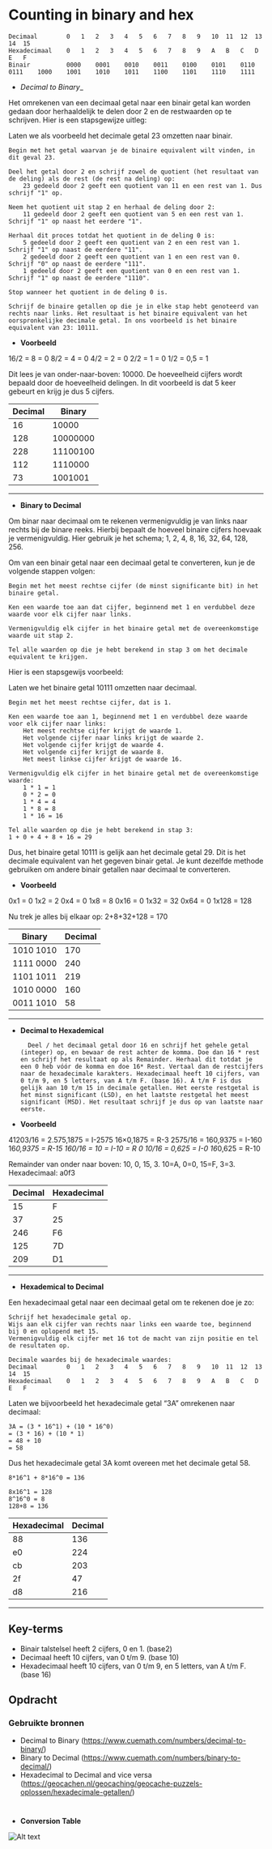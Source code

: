# Counting in binary and hex

    Decimaal 	    0 	1 	2 	3 	4 	5 	6 	7 	8 	9 	10 	11 	12 	13 	14 	15
    Hexadecimaal 	0 	1 	2 	3 	4 	5 	6 	7 	8 	9 	A 	B 	C 	D 	E 	F
    Binair 	        0000 	0001 	0010 	0011 	0100 	0101 	0110 	0111 	1000 	1001 	1010 	1011 	1100 	1101 	1110 	1111

* _Decimal to Binary__

Het omrekenen van een decimaal getal naar een binair getal kan worden gedaan door herhaaldelijk te delen door 2 en de restwaarden op te schrijven. Hier is een stapsgewijze uitleg:

Laten we als voorbeeld het decimale getal 23 omzetten naar binair.

    Begin met het getal waarvan je de binaire equivalent wilt vinden, in dit geval 23.

    Deel het getal door 2 en schrijf zowel de quotient (het resultaat van de deling) als de rest (de rest na deling) op:
        23 gedeeld door 2 geeft een quotient van 11 en een rest van 1. Dus schrijf "1" op.

    Neem het quotient uit stap 2 en herhaal de deling door 2:
        11 gedeeld door 2 geeft een quotient van 5 en een rest van 1. Schrijf "1" op naast het eerdere "1".

    Herhaal dit proces totdat het quotient in de deling 0 is:
        5 gedeeld door 2 geeft een quotient van 2 en een rest van 1. Schrijf "1" op naast de eerdere "11".
        2 gedeeld door 2 geeft een quotient van 1 en een rest van 0. Schrijf "0" op naast de eerdere "111".
        1 gedeeld door 2 geeft een quotient van 0 en een rest van 1. Schrijf "1" op naast de eerdere "1110".

    Stop wanneer het quotient in de deling 0 is.

    Schrijf de binaire getallen op die je in elke stap hebt genoteerd van rechts naar links. Het resultaat is het binaire equivalent van het oorspronkelijke decimale getal. In ons voorbeeld is het binaire equivalent van 23: 10111.

* __Voorbeeld__

16/2 = 8 = 0 
8/2 = 4 = 0
4/2 = 2 = 0
2/2 = 1 = 0
1/2 = 0,5 = 1

Dit lees je van onder-naar-boven: 10000. De hoeveelheid cijfers wordt bepaald door de hoeveelheid delingen. In dit voorbeeld is dat 5 keer gebeurt en krijg je dus 5 cijfers.

| Decimal | Binary   |
|---------|----------|
| 16      | 10000    |
| 128     | 10000000 |
| 228     | 11100100 |
| 112     | 1110000  |
| 73      | 1001001  |

---

* __Binary to Decimal__

Om binar naar decimaal om te rekenen vermenigvuldig je van links naar rechts bij de binare reeks. Hierbij bepaalt de hoeveel binaire cijfers hoevaak je vermenigvuldig. 
Hier gebruik je het schema; 1, 2, 4, 8, 16, 32, 64, 128, 256.

Om van een binair getal naar een decimaal getal te converteren, kun je de volgende stappen volgen:

    Begin met het meest rechtse cijfer (de minst significante bit) in het binaire getal.

    Ken een waarde toe aan dat cijfer, beginnend met 1 en verdubbel deze waarde voor elk cijfer naar links.

    Vermenigvuldig elk cijfer in het binaire getal met de overeenkomstige waarde uit stap 2.

    Tel alle waarden op die je hebt berekend in stap 3 om het decimale equivalent te krijgen.

Hier is een stapsgewijs voorbeeld:

Laten we het binaire getal 10111 omzetten naar decimaal.

    Begin met het meest rechtse cijfer, dat is 1.

    Ken een waarde toe aan 1, beginnend met 1 en verdubbel deze waarde voor elk cijfer naar links:
        Het meest rechtse cijfer krijgt de waarde 1.
        Het volgende cijfer naar links krijgt de waarde 2.
        Het volgende cijfer krijgt de waarde 4.
        Het volgende cijfer krijgt de waarde 8.
        Het meest linkse cijfer krijgt de waarde 16.

    Vermenigvuldig elk cijfer in het binaire getal met de overeenkomstige waarde:
        1 * 1 = 1
        0 * 2 = 0
        1 * 4 = 4
        1 * 8 = 8
        1 * 16 = 16

    Tel alle waarden op die je hebt berekend in stap 3:
    1 + 0 + 4 + 8 + 16 = 29

Dus, het binaire getal 10111 is gelijk aan het decimale getal 29. Dit is het decimale equivalent van het gegeven binair getal. Je kunt dezelfde methode gebruiken om andere binair getallen naar decimaal te converteren.

* __Voorbeeld__

0x1 = 0
1x2 = 2
0x4 = 0
1x8 = 8
0x16 = 0
1x32 = 32
0x64 = 0 
1x128 = 128

Nu trek je alles bij elkaar op: 2+8+32+128 = 170

| Binary    | Decimal |
|-----------|---------|
| 1010 1010 | 170     |
| 1111 0000 | 240     |
| 1101 1011 | 219     |
| 1010 0000 | 160     |
| 0011 1010 | 58      |

---

* __Decimal to Hexademical__

        Deel / het decimaal getal door 16 en schrijf het gehele getal (integer) op, en bewaar de rest achter de komma. Doe dan 16 * rest en schrijf het resultaat op als Remainder. Herhaal dit totdat je een 0 heb vóór de komma en doe 16* Rest. Vertaal dan de restcijfers naar de hexadecimale karakters. Hexadecimaal heeft 10 cijfers, van 0 t/m 9, en 5 letters, van A t/m F. (base 16). A t/m F is dus gelijk aan 10 t/m 15 in decimale getallen. Het eerste restgetal is het minst significant (LSD), en het laatste restgetal het meest significant (MSD). Het resultaat schrijf je dus op van laatste naar eerste.

* __Voorbeeld__

41203/16 = 2.575,1875 = I-2575  16×0,1875 = R-3
2575/16 = 160,9375 = I-160 16*0,9375 = R-15
160/16 = 10 = I-10 = R 0
10/16 = 0,625 = I-0 16*0,625 = R-10

Remainder van onder naar boven: 10, 0, 15, 3. 10=A, 0=0, 15=F, 3=3. Hexadecimaal: a0f3

| Decimal | Hexadecimal |
|---------|-------------|
| 15      | F           |
| 37      | 25          |
| 246     | F6          |
| 125     | 7D          |
| 209     | D1          |

---

* __Hexademical to Decimal__

Een hexadecimaal getal naar een decimaal getal om te rekenen doe je zo:

    Schrijf het hexadecimale getal op.
    Wijs aan elk cijfer van rechts naar links een waarde toe, beginnend bij 0 en oplopend met 15.
    Vermenigvuldig elk cijfer met 16 tot de macht van zijn positie en tel de resultaten op.

    Decimale waardes bij de hexadecimale waardes:
    Decimaal 	    0 	1 	2 	3 	4 	5 	6 	7 	8 	9 	10 	11 	12 	13 	14 	15
    Hexadecimaal 	0 	1 	2 	3 	4 	5 	6 	7 	8 	9 	A 	B 	C 	D 	E 	F


Laten we bijvoorbeeld het hexadecimale getal “3A” omrekenen naar decimaal:

    3A = (3 * 16^1) + (10 * 16^0)
    = (3 * 16) + (10 * 1)
    = 48 + 10
    = 58

Dus het hexadecimale getal 3A komt overeen met het decimale getal 58.

    8*16^1 + 8*16^0 = 136

    8x16^1 = 128 
    8^16^0 = 8
    128+8 = 136

| Hexadecimal | Decimal |
|-------------|---------|
| 88          | 136     |
| e0          | 224     |
| cb          | 203     |
| 2f          | 47      |
| d8          | 216     |

---

## Key-terms
* Binair talstelsel heeft 2 cijfers, 0 en 1. (base2)
* Decimaal heeft 10 cijfers, van 0 t/m 9. (base 10)
* Hexadecimaal heeft 10 cijfers, van 0 t/m 9, en 5 letters, van A t/m F. (base 16)

## Opdracht
### Gebruikte bronnen
* Decimal to Binary (https://www.cuemath.com/numbers/decimal-to-binary/)
* Binary to Decimal (https://www.cuemath.com/numbers/binary-to-decimal/)
* Hexadecimal to Decimal and vice versa (https://geocachen.nl/geocaching/geocache-puzzels-oplossen/hexadecimale-getallen/)

#

* __Conversion Table__

![Alt text](../00_includes/02_decimal-hexadecimal-binary-conversion-table.webp)
